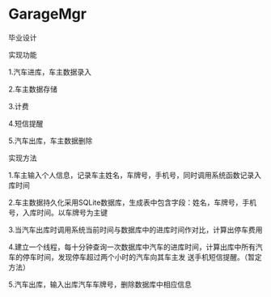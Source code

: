 GarageMgr
=========

毕业设计

实现功能

1.汽车进库，车主数据录入

2.车主数据存储

3.计费

4.短信提醒

5.汽车出库，车主数据删除

实现方法

1.车主输入个人信息，记录车主姓名，车牌号，手机号，同时调用系统函数记录入库时间

2.车主数据持久化采用SQLite数据库，生成表中包含字段：姓名，车牌号，手机号，入库时间。以车牌号为主键

3.当汽车出库时调用系统当前时间与数据库中的进库时间作对比，计算出停车费用

4.建立一个线程，每十分钟查询一次数据库中汽车的进库时间，计算出库中所有汽车的停车时间，发现停车超过两个小时的汽车向其车主发   送手机短信提醒。（暂定方法）

5.汽车出库，输入出库汽车车牌号，删除数据库中相应信息
